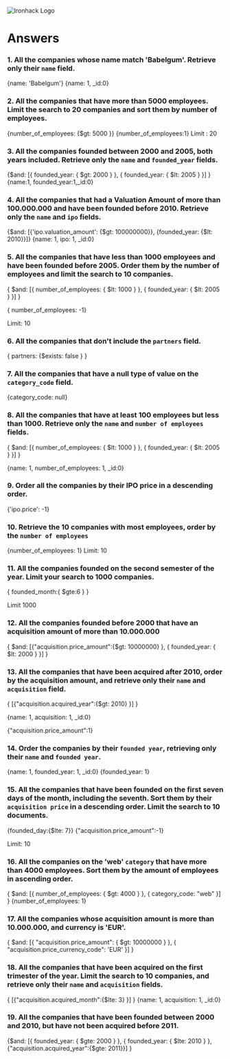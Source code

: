 ![Ironhack Logo](https://i.imgur.com/1QgrNNw.png)

# Answers

### 1. All the companies whose name match 'Babelgum'. Retrieve only their `name` field.

{name: 'Babelgum'}
{name: 1, _id:0} 

### 2. All the companies that have more than 5000 employees. Limit the search to 20 companies and sort them by **number of employees**.

 {number_of_employees: {$gt: 5000 }}
 {number_of_employees:1} 
 Limit : 20 

### 3. All the companies founded between 2000 and 2005, both years included. Retrieve only the `name` and `founded_year` fields.

{$and: [{ founded_year: { $gt: 2000 } }, { founded_year: { $lt: 2005 } }] }
{name:1, founded_year:1,_id:0}

### 4. All the companies that had a Valuation Amount of more than 100.000.000 and have been founded before 2010. Retrieve only the `name` and `ipo` fields.

{$and: [{'ipo.valuation_amount': {$gt: 100000000}}, {founded_year: {$lt: 2010}}]}
{name: 1, ipo: 1, _id:0} 


### 5. All the companies that have less than 1000 employees and have been founded before 2005. Order them by the number of employees and limit the search to 10 companies.

{ $and: [{ number_of_employees: { $lt:  1000 } }, { founded_year: { $lt: 2005 } }] }

{ number_of_employees: -1} 

Limit: 10

### 6. All the companies that don't include the `partners` field.

{ partners: {$exists: false } }

### 7. All the companies that have a null type of value on the `category_code` field.

{category_code: null}

### 8. All the companies that have at least 100 employees but less than 1000. Retrieve only the `name` and `number of employees` fields.

{ $and: [{ number_of_employees: { $lt:  1000 } }, { founded_year: { $lt: 2005 } }] }

{name: 1, number_of_employees: 1, _id:0} 


### 9. Order all the companies by their IPO price in a descending order.

{'ipo.price': -1}

### 10. Retrieve the 10 companies with most employees, order by the `number of employees`

{number_of_employees: 1}
Limit: 10

### 11. All the companies founded on the second semester of the year. Limit your search to 1000 companies.


{ founded_month:{ $gte:6 } }

 Limit 1000 

### 12. All the companies founded before 2000 that have an acquisition amount of more than 10.000.000

{ $and: [{"acquisition.price_amount":{$gt: 10000000} }, { founded_year: { $lt: 2000 } }] }


### 13. All the companies that have been acquired after 2010, order by the acquisition amount, and retrieve only their `name` and `acquisition` field.
{ [{"acquisition.acquired_year":{$gt: 2010} }] }

{name: 1, acquisition: 1, _id:0} 

{"acquisition.price_amount":1}


### 14. Order the companies by their `founded year`, retrieving only their `name` and `founded year`.

{name: 1, founded_year: 1, _id:0} 
{founded_year: 1} 

### 15. All the companies that have been founded on the first seven days of the month, including the seventh. Sort them by their `acquisition price` in a descending order. Limit the search to 10 documents.

 {founded_day:{$lte: 7}}
 {"acquisition.price_amount":-1}

Limit: 10

### 16. All the companies on the 'web' `category` that have more than 4000 employees. Sort them by the amount of employees in ascending order.

{ $and: [{ number_of_employees: { $gt:  4000 } }, { category_code: "web" }] }
{number_of_employees: 1}

### 17. All the companies whose acquisition amount is more than 10.000.000, and currency is 'EUR'.
{ $and: [{ "acquisition.price_amount": { $gt:  10000000 } }, { "acquisition.price_currency_code": 'EUR' }] }

### 18. All the companies that have been acquired on the first trimester of the year. Limit the search to 10 companies, and retrieve only their `name` and `acquisition` fields.
{ [{"acquisition.acquired_month":{$lte: 3} }] }
{name: 1, acquisition: 1, _id:0} 

### 19. All the companies that have been founded between 2000 and 2010, but have not been acquired before 2011.


{$and: [{ founded_year: { $gte: 2000 } }, { founded_year: { $lte: 2010 } }, {"acquisition.acquired_year":{$gte: 2011}}] }
